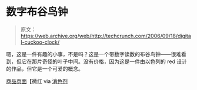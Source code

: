 # 数字布谷鸟钟

> 原文：<https://web.archive.org/web/http://techcrunch.com/2006/09/18/digital-cuckoo-clock/>

嗯，这是一件有趣的小事，不是吗？这是一个带数字读数的布谷鸟钟——很难看到，但它在那片奇怪的叶子中间。没有价格，因为这是一件由以色列的 red 设计的作品，但它是一个可爱的概念。

[商品页面](https://web.archive.org/web/20151007101655/http://reddishstudio.com/wall%20climbers/cuckoo_clock01.htm)【微红 via [消色剂](https://web.archive.org/web/20151007101655/http://www.gadgetizer.com/2006/09/18/cuckoo-clock-with-digital-display/)